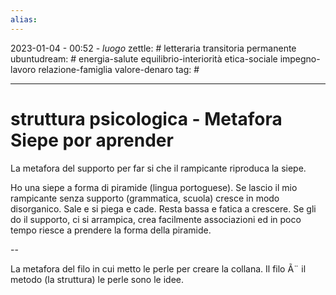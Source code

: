 ```yaml
---
alias: 
---
```

2023-01-04 - 00:52 - *luogo*
zettle: # letteraria transitoria permanente
ubuntudream: # energia-salute equilibrio-interiorità etica-sociale impegno-lavoro relazione-famiglia valore-denaro 
tag: #

---
# struttura psicologica - Metafora Siepe por aprender

La metafora del supporto per far si che il rampicante riproduca la siepe.

Ho una siepe a forma di piramide (lingua portoguese). Se lascio il mio rampicante senza supporto (grammatica, scuola) cresce in modo disorganico. Sale e si piega e cade. Resta bassa e fatica a crescere. Se gli do il supporto, ci si arrampica, crea facilmente associazioni ed in poco tempo riesce a prendere la forma della piramide.

--

La metafora del filo in cui metto le perle per creare la collana. Il filo Ã¨ il metodo (la struttura) le perle sono le idee.